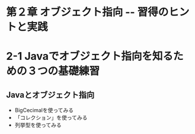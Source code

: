 # 第２章 オブジェクト指向 -- 習得のヒントと実践
# 2-1 Javaでオブジェクト指向を知るための３つの基礎練習

## Javaとオブジェクト指向
- BigCecimalを使ってみる
- 「コレクション」を使ってみる
- 列挙型を使ってみる


